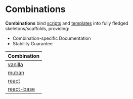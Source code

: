 # Combinations

**Combinations** bind [scripts](/scripts/) and [templates](/templates/) into fully fledged
skeletons/scaffolds, providing:

- Combination-specific Documentation
- Stability Guarantee

| Combination                             |
| --------------------------------------- |
| [vanilla](/combinations/vanilla/)       |
| [muban](/combinations/muban/)           |
| [react](/combinations/react/)           |
| [react-base](/combinations/react-base/) |

